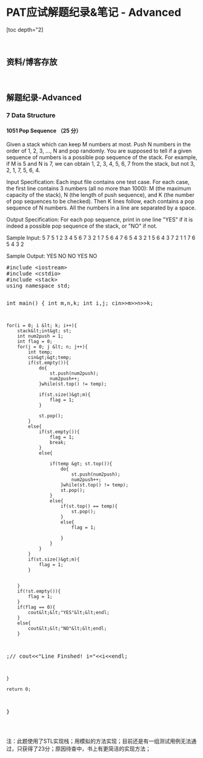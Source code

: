 <h1>PAT应试解题纪录&amp;笔记 - Advanced</h1>
[toc depth="2]

&nbsp;
<h2>资料/博客存放</h2>
&nbsp;

<h2>解题纪录-Advanced</h2>
<div class="problemListItem_2867x">
<div class="problem_2tXnk">
<h3>7 Data Structure</h3>
<h4>1051 Pop Sequence （25 分）</h4>
Given a stack which can keep M numbers at most. Push N numbers in the order of 1, 2, 3, ..., N and pop randomly. You are supposed to tell if a given sequence of numbers is a possible pop sequence of the stack. For example, if M is 5 and N is 7, we can obtain 1, 2, 3, 4, 5, 6, 7 from the stack, but not 3, 2, 1, 7, 5, 6, 4.

Input Specification:
Each input file contains one test case. For each case, the first line contains 3 numbers (all no more than 1000): M (the maximum capacity of the stack), N (the length of push sequence), and K (the number of pop sequences to be checked). Then K lines follow, each contains a pop sequence of N numbers. All the numbers in a line are separated by a space.

Output Specification:
For each pop sequence, print in one line "YES" if it is indeed a possible pop sequence of the stack, or "NO" if not.

Sample Input:
5 7 5
1 2 3 4 5 6 7
3 2 1 7 5 6 4
7 6 5 4 3 2 1
5 6 4 3 7 2 1
1 7 6 5 4 3 2

Sample Output:
YES
NO
NO
YES
NO

</div>
<pre class="lang:default decode:true ">#include &lt;iostream&gt;
#include &lt;cstdio&gt;
#include &lt;stack&gt;
using namespace std;


int main() {
	int m,n,k;
	int i,j;
	cin&gt;&gt;m&gt;&gt;n&gt;&gt;k;
	
	for(i = 0; i &lt; k; i++){
		stack&lt;int&gt; st;
		int num2push = 1;
		int flag = 0;
		for(j = 0; j &lt; n; j++){
			int temp;
			cin&gt;&gt;temp;
			if(st.empty()){
				do{
					st.push(num2push);
					num2push++;
				}while(st.top() != temp);
				
				if(st.size()&gt;m){
					flag = 1;
				}
					
				st.pop();
			}
			else{
				if(st.empty()){
					flag = 1;
					break;
				}
				else{
				
					if(temp &gt; st.top()){
						do{
							st.push(num2push);
							num2push++;
						}while(st.top() != temp);
						st.pop();
					}
					else{
						if(st.top() == temp){
							st.pop();
						}
						else{
							flag = 1;
							
						}
					}
				}
			}
			if(st.size()&gt;m){
				flag = 1;
			}
			

		}
		if(!st.empty()){
			flag = 1;
		}
		if(flag == 0){
			cout&lt;&lt;"YES"&lt;&lt;endl;
		}
		else{
			cout&lt;&lt;"NO"&lt;&lt;endl;
		}
		
;//		cout&lt;&lt;"Line Finshed! i="&lt;&lt;i&lt;&lt;endl; 
		
	}

	return 0;
}</pre>
&nbsp;

</div>
注：此题使用了STL实现栈；用模拟的方法实现；目前还是有一组测试用例无法通过，只获得了23分；原因待查中，书上有更简洁的实现方法；